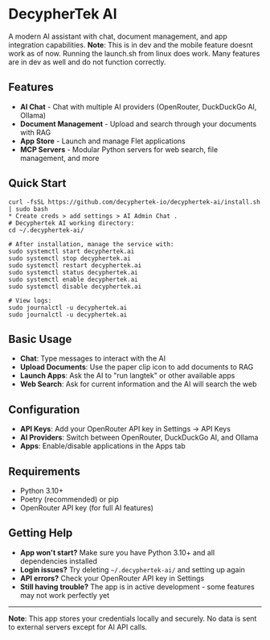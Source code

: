 # DecypherTek AI

A modern AI assistant with chat, document management, and app integration capabilities. 
**Note**: This is in dev and the mobile feature doesnt work as of now. Running the launch.sh from linux does work. Many features are in dev as well and do not function correctly. 

## Features

- **AI Chat** - Chat with multiple AI providers (OpenRouter, DuckDuckGo AI, Ollama)
- **Document Management** - Upload and search through your documents with RAG
- **App Store** - Launch and manage Flet applications
- **MCP Servers** - Modular Python servers for web search, file management, and more

## Quick Start
```
curl -fsSL https://github.com/decyphertek-io/decyphertek-ai/install.sh | sudo bash
* Create creds > add settings > AI Admin Chat . 
# Decyphertek AI working directory:
cd ~/.decyphertek-ai/

# After installation, manage the service with:
sudo systemctl start decyphertek.ai
sudo systemctl stop decyphertek.ai
sudo systemctl restart decyphertek.ai
sudo systemctl status decyphertek.ai
sudo systemctl enable decyphertek.ai
sudo systemctl disable decyphertek.ai

# View logs:
sudo journalctl -u decyphertek.ai
sudo journalctl -u decyphertek.ai 
```

## Basic Usage

- **Chat**: Type messages to interact with the AI
- **Upload Documents**: Use the paper clip icon to add documents to RAG
- **Launch Apps**: Ask the AI to "run langtek" or other available apps
- **Web Search**: Ask for current information and the AI will search the web

## Configuration

- **API Keys**: Add your OpenRouter API key in Settings → API Keys
- **AI Providers**: Switch between OpenRouter, DuckDuckGo AI, and Ollama
- **Apps**: Enable/disable applications in the Apps tab

## Requirements

- Python 3.10+
- Poetry (recommended) or pip
- OpenRouter API key (for full AI features)

## Getting Help

- **App won't start?** Make sure you have Python 3.10+ and all dependencies installed
- **Login issues?** Try deleting `~/.decyphertek-ai/` and setting up again
- **API errors?** Check your OpenRouter API key in Settings
- **Still having trouble?** The app is in active development - some features may not work perfectly yet

---

**Note**: This app stores your credentials locally and securely. No data is sent to external servers except for AI API calls.